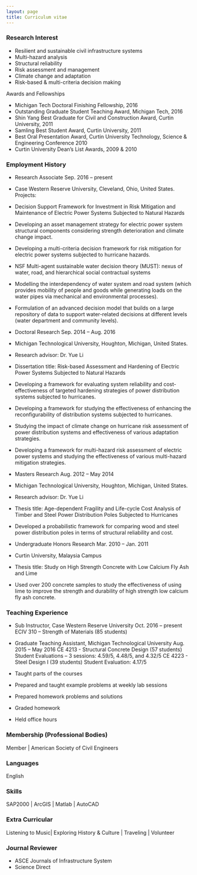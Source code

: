 ```yaml
---
layout: page
title: Curriculum vitae
---
```

### Research Interest
* Resilient and sustainable civil infrastructure systems
* Multi-hazard analysis 
* Structural reliability
* Risk assessment and management
* Climate change and adaptation
* Risk-based & multi-criteria decision making

Awards and Fellowships
* Michigan Tech Doctoral Finishing Fellowship, 2016
* Outstanding Graduate Student Teaching Award, Michigan Tech, 2016
* Shin Yang Best Graduate for Civil and Construction Award, Curtin University, 2011
* Samling Best Student Award, Curtin University, 2011
* Best Oral Presentation Award, Curtin University Technology, Science & Engineering Conference 2010
* Curtin University Dean’s List Awards, 2009 & 2010

### Employment History
* Research Associate      Sep. 2016 – present
* Case Western Reserve University, Cleveland, Ohio, United States.
Projects:
* Decision Support Framework for Investment in Risk Mitigation and Maintenance of Electric Power Systems Subjected to Natural Hazards
* Developing an asset management strategy for electric power system structural components considering strength deterioration and climate change impact. 
* Developing a multi-criteria decision framework for risk mitigation for electric power systems subjected to hurricane hazards. 
* NSF Multi-agent sustainable water decision theory (MUST): nexus of water, road, and hierarchical social contractual systems 
* Modelling the interdependency of water system and road system (which provides mobility of people and goods while generating loads on the water pipes via mechanical and environmental processes).
* Formulation of an advanced decision model that builds on a large repository of data to support water-related decisions at different levels (water department and community levels).

* Doctoral Research				Sep. 2014 – Aug. 2016 
* Michigan Technological University, Houghton, Michigan, United States.
* Research advisor: Dr. Yue Li							 
* Dissertation title: Risk-based Assessment and Hardening of Electric Power Systems Subjected to Natural Hazards 
* Developing a framework for evaluating system reliability and cost-effectiveness of targeted hardening strategies of power distribution systems subjected to hurricanes. 
* Developing a framework for studying the effectiveness of enhancing the reconfigurability of distribution systems subjected to hurricanes.
* Studying the impact of climate change on hurricane risk assessment of power distribution systems and effectiveness of various adaptation strategies.
* Developing a framework for multi-hazard risk assessment of electric power systems and studying the effectiveness of various multi-hazard mitigation strategies.

* Masters Research                Aug. 2012 – May 2014
* Michigan Technological University, Houghton, Michigan, United States.
* Research advisor: Dr. Yue Li                                                                        	                                 
* Thesis title: Age-dependent Fragility and Life-cycle Cost Analysis of Timber and Steel Power Distribution Poles Subjected to Hurricanes 
* Developed a probabilistic framework for comparing wood and steel power distribution poles in terms of structural reliability and cost.

* Undergraduate Honors Research           Mar. 2010 – Jan. 2011
* Curtin University, Malaysia Campus
* Thesis title: Study on High Strength Concrete with Low Calcium Fly Ash and Lime
* Used over 200 concrete samples to study the effectiveness of using lime to improve the strength and durability of high strength low calcium fly ash concrete. 




### Teaching Experience

* Sub Instructor, Case Western Reserve University					 Oct. 2016 – present
ECIV 310 – Strength of Materials (85 students)

* Graduate Teaching Assistant, Michigan Technological University      Aug. 2015 – May 2016
CE 4213 - Structural Concrete Design (57 students)
Student Evaluations – 3 sessions: 4.59/5, 4.48/5, and 4.32/5
CE 4223 - Steel Design I (39 students)
Student Evaluation: 4.17/5
* Taught parts of the courses
* Prepared and taught example problems at weekly lab sessions
* Prepared homework problems and solutions
* Graded homework 
* Held office hours


### Membership (Professional Bodies)
Member     | American Society of Civil Engineers


### Languages
English 

### Skills

SAP2000 | ArcGIS | Matlab | AutoCAD

### Extra Curricular

Listening to Music| Exploring History & Culture | Traveling | Volunteer

### Journal Reviewer

* ASCE Journals of Infrastructure System
* Science Direct
